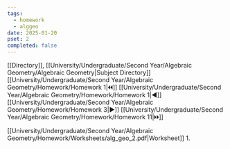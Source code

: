 ```yaml
---
tags:
  - homework
  - alggeo
date: 2025-01-20
pset: 2
completed: false
---
```

[[Directory]], [[University/Undergraduate/Second Year/Algebraic Geometry/Algebraic Geometry|Subject Directory]]
[[University/Undergraduate/Second Year/Algebraic Geometry/Homework/Homework 1|🞀🞀]] [[University/Undergraduate/Second Year/Algebraic Geometry/Homework/Homework 1|◀]] [[University/Undergraduate/Second Year/Algebraic Geometry/Homework/Homework 3|▶]] [[University/Undergraduate/Second Year/Algebraic Geometry/Homework/Homework 11|🞂🞂]]

[[University/Undergraduate/Second Year/Algebraic Geometry/Homework/Worksheets/alg_geo_2.pdf|Worksheet]]
1. 
